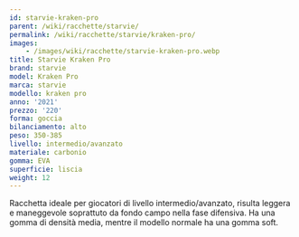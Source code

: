 ```yaml
---
id: starvie-kraken-pro
parent: /wiki/racchette/starvie/
permalink: /wiki/racchette/starvie/kraken-pro/
images:
    - /images/wiki/racchette/starvie-kraken-pro.webp
title: Starvie Kraken Pro
brand: starvie
model: Kraken Pro
marca: starvie
modello: kraken pro
anno: '2021'
prezzo: '220'
forma: goccia
bilanciamento: alto
peso: 350-385
livello: intermedio/avanzato
materiale: carbonio
gomma: EVA
superficie: liscia
weight: 12
---
```

Racchetta ideale per giocatori di livello intermedio/avanzato, risulta leggera e maneggevole soprattuto da fondo campo nella fase difensiva. Ha una gomma di densità media, mentre il modello normale ha una gomma soft.